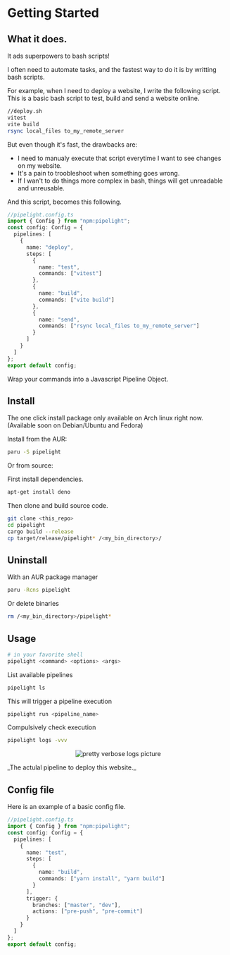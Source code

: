 # Getting Started

## What it does.

It ads superpowers to bash scripts!

I often need to automate tasks, and the fastest way to do it is by writting bash scripts.

For example, when I need to deploy a website, I write the following script.
This is a basic bash script to test, build and send a website online.

```sh
//deploy.sh
vitest
vite build
rsync local_files to_my_remote_server
```

But even though it's fast, the drawbacks are:

- I need to manualy execute that script everytime I want to see changes on my website.
- It's a pain to troobleshoot when something goes wrong.
- If I wan't to do things more complex in bash, things will get unreadable and unreusable.

And this script, becomes this following.

```ts
//pipelight.config.ts
import { Config } from "npm:pipelight";
const config: Config = {
  pipelines: [
    {
      name: "deploy",
      steps: [
        {
          name: "test",
          commands: ["vitest"]
        },
        {
          name: "build",
          commands: ["vite build"]
        },
        {
          name: "send",
          commands: ["rsync local_files to_my_remote_server"]
        }
      ]
    }
  ]
};
export default config;
```

Wrap your commands into a Javascript Pipeline Object.

## Install

The one click install package only available on Arch linux right now.
(Available soon on Debian/Ubuntu and Fedora)

Install from the AUR:

```bash
paru -S pipelight
```

Or from source:

First install dependencies.

```sh
apt-get install deno
```

Then clone and build source code.

```sh
git clone <this_repo>
cd pipelight
cargo build --release
cp target/release/pipelight* /<my_bin_directory>/
```

## Uninstall

With an AUR package manager

```bash
paru -Rcns pipelight
```

Or delete binaries

```sh
rm /<my_bin_directory>/pipelight*
```

## Usage

```bash
# in your favorite shell
pipelight <command> <options> <args>
```

List available pipelines

```bash
pipelight ls
```

This will trigger a pipeline execution

```bash
pipelight run <pipeline_name>
```

Compulsively check execution

```bash
pipelight logs -vvv
```

<p align="center">
  <img class="terminal" src="https://doc.pipelight.areskul.com/images/log_level3.png" alt="pretty verbose logs picture">
</p>
_The actulal pipeline to deploy this website._

## Config file

Here is an example of a basic config file.

```ts
//pipelight.config.ts
import { Config } from "npm:pipelight";
const config: Config = {
  pipelines: [
    {
      name: "test",
      steps: [
        {
          name: "build",
          commands: ["yarn install", "yarn build"]
        }
      ],
      trigger: {
        branches: ["master", "dev"],
        actions: ["pre-push", "pre-commit"]
      }
    }
  ]
};
export default config;
```

